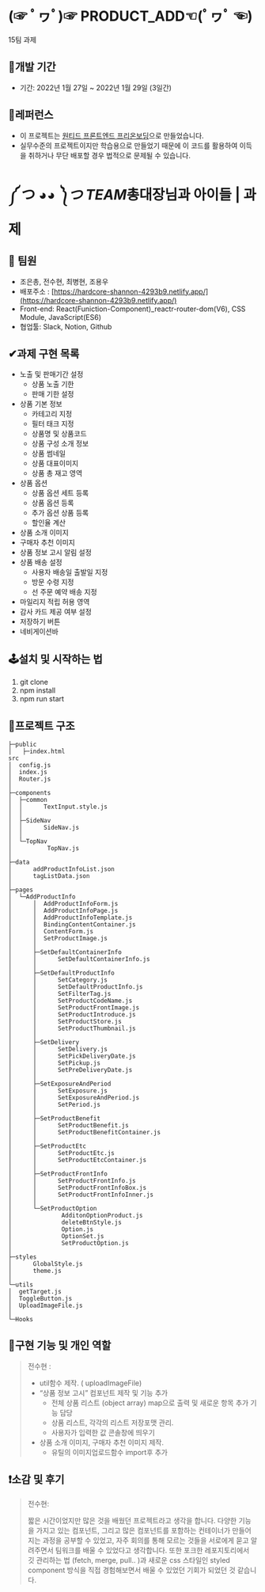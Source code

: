 # **(☞ ﾟヮﾟ)☞ PRODUCT_ADD☜(ﾟヮﾟ ☜)**

15팀 과제

## **📆개발 기간**

- 기간: 2022년 1월 27일 ~ 2022년 1월 29일 (3일간)


## **📕레퍼런스**

- 이 프로젝트는 [원티드 프론트엔드 프리온보딩](https://www.wanted.co.kr/events/pre_onboarding_course_6)으로 만들었습니다.
- 실무수준의 프로젝트이지만 학습용으로 만들었기 때문에 이 코드를 활용하여 이득을 취하거나 무단 배포할 경우 법적으로 문제될 수 있습니다.

# **༼ つ ◕*◕ ༽つ TEAM*총대장님과 아이들 | 과제**

## **👫 팀원**

- 조은총, 전수현, 최병현, 조용우
- 배포주소 : [https://hardcore-shannon-4293b9.netlify.app/](https://hardcore-shannon-4293b9.netlify.app/)
- Front-end: React(Funiction-Component)_reactr-router-dom(V6), CSS Module, JavaScript(ES6)
- 협업툴: Slack, Notion, Github

## **✔과제 구현 목록**

- 노출 및 판매기간 설정
    - 상품 노출 기한
    - 판매 기한 설정
- 상품 기본 정보
    - 카테고리 지정
    - 필터 태크 지정
    - 상품명 및 상품코드
    - 상품 구성 소개 정보
    - 상품 썸네일
    - 상품 대표이미지
    - 상품 총 재고 영역
- 상품 옵션
    - 상품 옵션 세트 등록
    - 상품 옵션 등록
    - 추가 옵션 상품 등록
    - 할인율 계산
- 상품 소개 이미지
- 구매자 추천 이미지
- 상품 정보 고시 알림 설정
- 상품 배송 설정
    - 사용자 배송일 출발일 지정
    - 방문 수령 지정
    - 선 주문 예약 배송 지정
- 마일리지 적립 허용 영역
- 감사 카드 제공 여부 설정
- 저장하기 버튼
- 네비게이션바


## **🕹설치 및 시작하는 법**

1. git clone
2. npm install
3. npm run start

## **📃프로젝트 구조**
```
├─public
│   ├─index.html
src
│  config.js
│  index.js
│  Router.js
│
├─components
│  ├─common
│  │      TextInput.style.js
│  │
│  ├─SideNav
│  │      SideNav.js
│  │
│  └─TopNav
│          TopNav.js
│
├─data
│      addProductInfoList.json
│      tagListData.json
│
├─pages
│  └─AddProductInfo
│      │  AddProductInfoForm.js
│      │  AddProductInfoPage.js
│      │  AddProductInfoTemplate.js
│      │  BindingContentContainer.js
│      │  ContentForm.js
│      │  SetProductImage.js
│      │
│      ├─SetDefaultContainerInfo
│      │      SetDefaultContainerInfo.js
│      │
│      ├─SetDefaultProductInfo
│      │      SetCategory.js
│      │      SetDefaultProductInfo.js
│      │      SetFilterTag.js
│      │      SetProductCodeName.js
│      │      SetProductFrontImage.js
│      │      SetProductIntroduce.js
│      │      SetProductStore.js
│      │      SetProductThumbnail.js
│      │
│      ├─SetDelivery
│      │      SetDelivery.js
│      │      SetPickDeliveryDate.js
│      │      SetPickup.js
│      │      SetPreDeliveryDate.js
│      │
│      ├─SetExposureAndPeriod
│      │      SetExposure.js
│      │      SetExposureAndPeriod.js
│      │      SetPeriod.js
│      │
│      ├─SetProductBenefit
│      │      SetProductBenefit.js
│      │      SetProductBenefitContainer.js
│      │
│      ├─SetProductEtc
│      │      SetProductEtc.js
│      │      SetProductEtcContainer.js
│      │
│      ├─SetProductFrontInfo
│      │      SetProductFrontInfo.js
│      │      SetProductFrontInfoBox.js
│      │      SetProductFrontInfoInner.js
│      │
│      └─SetProductOption
│              AdditonOptionProduct.js
│              deleteBtnStyle.js
│              Option.js
│              OptionSet.js
│              SetProductOption.js
│
├─styles
│      GlobalStyle.js
│      theme.js
│
└─utils
│  getTarget.js
│  ToggleButton.js
│  UploadImageFile.js
│
└─Hooks
```

## **🔎구현 기능 및 개인 역할**


> 전수현 :
> 
> - util함수 제작. ( uploadImageFile)
> - “상품 정보 고시” 컴포넌트 제작 및 기능 추가
>     - 전체 상품 리스트 (object array) map으로 출력 및 새로운 항목 추가 기능 담당
>     - 상품 리스트, 각각의 리스트 저장포맷 관리.
>     - 사용자가 입력한 값 콘솔창에 띄우기
> - 상품 소개 이미지, 구매자 추천 이미지 제작.
>     - 유틸의 이미지업로드함수 import후 추가


## **❗소감 및 후기**


> 전수현:
> 
> 짧은 시간이었지만 많은 것을 배웠던 프로젝트라고 생각을 합니다. 다양한 기능을 가지고 있는 컴포넌트, 그리고 많은 컴포넌트를 포함하는 컨테이너가 만들어지는 과정을 공부할 수 있었고, 자주 회의를 통해 모르는 것들을 서로에게 묻고 알려주면서 팀워크를 배울 수 있었다고 생각합니다. 또한 포크한 레포지토리에서 깃 관리하는 법 (fetch, merge, pull.. )과 새로운  css 스타일인 styled component 방식을 직접 경험해보면서 배울 수 있었던 기회가 되었던 것 같습니다. 
> 


